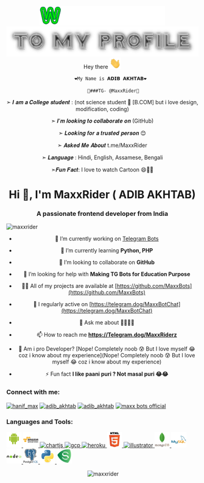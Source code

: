 <div align="center">
<img src="https://github.com/MaxxRider/MaxxRider/blob/main/gifs/welcome.gif"</div>
<img src="https://github.com/MaxxRider/MaxxRider/blob/main/gifs/cooltext403237630597766.gif"


<h2>Hey there <img src="https://github.com/MaxxRider/MaxxRider/blob/main/gifs/Hi.gif" width="30px"></h2>
          
          ❤️My Name is 𝗔𝗗𝗜𝗕 𝗔𝗞𝗛𝗧𝗔𝗕❤️

            🔵###TG- @MaxxRider🔵

➣ 𝑰 𝒂𝒎 𝒂 𝑪𝒐𝒍𝒍𝒆𝒈𝒆 𝒔𝒕𝒖𝒅𝒆𝒏𝒕 :
(not science student 🙁 
[B.COM] but i love design, 
modification, coding)

➣ 𝑰’𝒎 𝒍𝒐𝒐𝒌𝒊𝒏𝒈 𝒕𝒐 𝒄𝒐𝒍𝒍𝒂𝒃𝒐𝒓𝒂𝒕𝒆 𝒐𝒏 (GitHub)

➣ 𝑳𝒐𝒐𝒌𝒊𝒏𝒈 𝒇𝒐𝒓 𝒂 𝒕𝒓𝒖𝒔𝒕𝒆𝒅 𝒑𝒆𝒓𝒔𝒐𝒏 😊

➣ 𝑨𝒔𝒌𝒆𝒅 𝑴𝒆 𝑨𝒃𝒐𝒖𝒕 t.me/MaxxRider

➣ 𝑳𝒂𝒏𝒈𝒖𝒂𝒈𝒆 : Hindi, English, Assamese, Bengali

➣𝑭𝒖𝒏 𝑭𝒂𝒄𝒕: I love to watch Cartoon 😄🤩🤩


<h1 align="center">Hi 👋, I'm MaxxRider ( ADIB AKHTAB)</h1>
<h3 align="center">A passionate frontend developer from India</h3>

<p align="left"> <img src="https://komarev.com/ghpvc/?username=maxxrider&label=Profile%20views&color=0e75b6&style=flat" alt="maxxrider" /> </p>

- 🔭 I’m currently working on [Telegram Bots](https://t.me/MaxxBots)

- 🌱 I’m currently learning **Python, PHP**

- 👯 I’m looking to collaborate on **GitHub**

- 🤝 I’m looking for help with **Making TG Bots for Education Purpose**

- 👨‍💻 All of my projects are available at [https://github.com/MaxxBots](https://github.com/MaxxBots)

- 📝 I regularly active on [https://telegram.dog/MaxxBotChat](https://telegram.dog/MaxxBotChat)

- 💬 Ask me about **👲😁😁😁**

- 📫 How to reach me **https://Telegram.dog/MaxxRiderz**

- 📄 Am i pro Developer? [Nope! Completely noob 😰 But I love myself 😂 coz i know about my experience](Nope! Completely noob 😰 But I love myself 😂 coz i know about my experience)

- ⚡ Fun fact **I like paani puri ? Not masal puri 😂😂**

<h3 align="left">Connect with me:</h3>
<p align="left">
<a href="https://twitter.com/hanif_max" target="blank"><img align="center" src="https://raw.githubusercontent.com/rahuldkjain/github-profile-readme-generator/neutral-icons/src/images/icons/Social/twitter.svg" alt="hanif_max" height="30" width="40" /></a>
<a href="https://fb.com/adib_akhtab" target="blank"><img align="center" src="https://raw.githubusercontent.com/rahuldkjain/github-profile-readme-generator/neutral-icons/src/images/icons/Social/facebook.svg" alt="adib_akhtab" height="30" width="40" /></a>
<a href="https://instagram.com/adib_akhtab" target="blank"><img align="center" src="https://raw.githubusercontent.com/rahuldkjain/github-profile-readme-generator/neutral-icons/src/images/icons/Social/instagram.svg" alt="adib_akhtab" height="30" width="40" /></a>
<a href="https://www.youtube.com/c/maxx bots official" target="blank"><img align="center" src="https://raw.githubusercontent.com/rahuldkjain/github-profile-readme-generator/neutral-icons/src/images/icons/Social/youtube.svg" alt="maxx bots official" height="30" width="40" /></a>
</p>

<h3 align="left">Languages and Tools:</h3>
<p align="left"> <a href="https://developer.android.com" target="_blank"> <img src="https://raw.githubusercontent.com/devicons/devicon/master/icons/android/android-original-wordmark.svg" alt="android" width="40" height="40"/> </a> <a href="https://aws.amazon.com" target="_blank"> <img src="https://raw.githubusercontent.com/devicons/devicon/master/icons/amazonwebservices/amazonwebservices-original-wordmark.svg" alt="aws" width="40" height="40"/> </a> <a href="https://www.chartjs.org" target="_blank"> <img src="https://www.chartjs.org/media/logo-title.svg" alt="chartjs" width="40" height="40"/> </a> <a href="https://cloud.google.com" target="_blank"> <img src="https://www.vectorlogo.zone/logos/google_cloud/google_cloud-icon.svg" alt="gcp" width="40" height="40"/> </a> <a href="https://heroku.com" target="_blank"> <img src="https://www.vectorlogo.zone/logos/heroku/heroku-icon.svg" alt="heroku" width="40" height="40"/> </a> <a href="https://www.w3.org/html/" target="_blank"> <img src="https://raw.githubusercontent.com/devicons/devicon/master/icons/html5/html5-original-wordmark.svg" alt="html5" width="40" height="40"/> </a> <a href="https://www.adobe.com/in/products/illustrator.html" target="_blank"> <img src="https://www.vectorlogo.zone/logos/adobe_illustrator/adobe_illustrator-icon.svg" alt="illustrator" width="40" height="40"/> </a> <a href="https://www.mongodb.com/" target="_blank"> <img src="https://raw.githubusercontent.com/devicons/devicon/master/icons/mongodb/mongodb-original-wordmark.svg" alt="mongodb" width="40" height="40"/> </a> <a href="https://www.mysql.com/" target="_blank"> <img src="https://raw.githubusercontent.com/devicons/devicon/master/icons/mysql/mysql-original-wordmark.svg" alt="mysql" width="40" height="40"/> </a> <a href="https://nodejs.org" target="_blank"> <img src="https://raw.githubusercontent.com/devicons/devicon/master/icons/nodejs/nodejs-original-wordmark.svg" alt="nodejs" width="40" height="40"/> </a> <a href="https://www.postgresql.org" target="_blank"> <img src="https://raw.githubusercontent.com/devicons/devicon/master/icons/postgresql/postgresql-original-wordmark.svg" alt="postgresql" width="40" height="40"/> </a> <a href="https://www.python.org" target="_blank"> <img src="https://raw.githubusercontent.com/devicons/devicon/master/icons/python/python-original.svg" alt="python" width="40" height="40"/> </a> <a href="https://scully.io/" target="_blank"> <img src="https://raw.githubusercontent.com/scullyio/scully/main/assets/logos/SVG/scullyio-icon.svg" alt="scully" width="40" height="40"/> </a> </p>

<p>&nbsp;<img align="center" src="https://github-readme-stats.vercel.app/api?username=maxxrider&show_icons=true&locale=en" alt="maxxrider" /></p>
